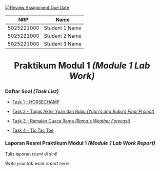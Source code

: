 [![Review Assignment Due Date](https://classroom.github.com/assets/deadline-readme-button-24ddc0f5d75046c5622901739e7c5dd533143b0c8e959d652212380cedb1ea36.svg)](https://classroom.github.com/a/o3jj1gXA)
<div align=center>

|    NRP     |      Name      |
| :--------: | :------------: |
| 5025221000 | Student 1 Name |
| 5025221000 | Student 2 Name |
| 5025221000 | Student 3 Name |

# Praktikum Modul 1 _(Module 1 Lab Work)_

</div>

### Daftar Soal _(Task List)_

- [Task 1 - HORSECHAMP](/task-1/)

- [Task 2 - Tugas Akhir Yuan dan Bubu _(Yuan's and Bubu's Final Project)_](/task-2/)

- [Task 3 - Ramalan Cuaca Rama _(Rama's Weather Forecast)_](/task-3/)

- [Task 4 - Tic Tac Toe](/task-4/)

### Laporan Resmi Praktikum Modul 1 _(Module 1 Lab Work Report)_

Tulis laporan resmi di sini!

_Write your lab work report here!_
